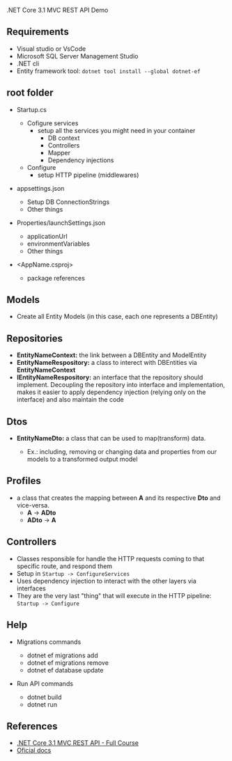.NET Core 3.1 MVC REST API Demo

## Requirements

- Visual studio or VsCode
- Microsoft SQL Server Management Studio
- .NET cli
- Entity framework tool: `dotnet tool install --global dotnet-ef`

## root folder

- Startup.cs

  - Cofigure services
    - setup all the services you might need in your container
      - DB context
      - Controllers
      - Mapper
      - Dependency injections
  - Configure
    - setup HTTP pipeline (middlewares)

- appsettings.json

  - Setup DB ConnectionStrings
  - Other things

- Properties/launchSettings.json

  - applicationUrl
  - environmentVariables
  - Other things

- <AppName.csproj>

  - package references

## Models

- Create all Entity Models (in this case, each one represents a DBEntity)

## Repositories

- **EntityNameContext:** the link between a DBEntity and ModelEntity
- **EntityNameRespository:** a class to interect with DBEntities via **EntityNameContext**
- **IEntityNameRespository:** an interface that the repository should implement. Decoupling the repository into interface and implementation, makes it easier to apply dependency injection (relying only on the interface) and also maintain the code

## Dtos

- **EntityNameDto:** a class that can be used to map(transform) data.

  - Ex.: including, removing or changing data and properties from our models to a transformed output model

## Profiles

- a class that creates the mapping between **A** and its respective **Dto** and vice-versa.
  - **A** -> **ADto**
  - **ADto** -> **A**

## Controllers

- Classes responsible for handle the HTTP requests coming to that specific route, and respond them
- Setup in `Startup -> ConfigureServices`
- Uses dependency injection to interact with the other layers via interfaces
- They are the very last "thing" that will execute in the HTTP pipeline: `Startup -> Configure`

## Help

- Migrations commands

  - dotnet ef migrations add <migrationName>
  - dotnet ef migrations remove
  - dotnet ef database update

- Run API commands
  - dotnet build
  - dotnet run

## References

- [.NET Core 3.1 MVC REST API - Full Course](https://www.youtube.com/watch?v=fmvcAzHpsk8&ab_channel=LesJackson)
- [Oficial docs](https://docs.microsoft.com/en-us/aspnet/core/mvc/overview?view=aspnetcore-5.0)
